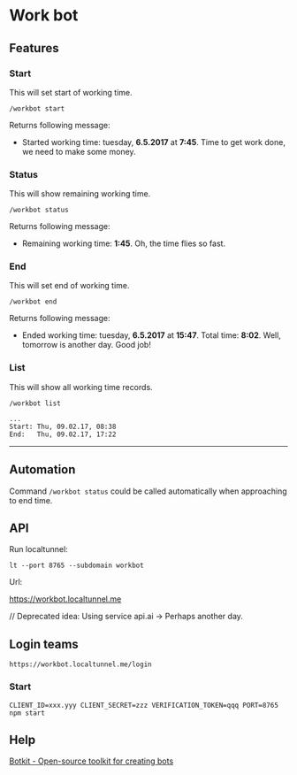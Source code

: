 # Work bot

## Features

### Start

This will set start of working time.

```
/workbot start
```

Returns following message:
- Started working time: tuesday, **6.5.2017** at **7:45**. Time to get work done, we need to make some money.

### Status

This will show remaining working time.

```
/workbot status
```

Returns following message:
- Remaining working time: **1:45**. Oh, the time flies so fast.

### End

This will set end of working time.

```
/workbot end
```

Returns following message:
- Ended working time: tuesday, **6.5.2017** at **15:47**. Total time: **8:02**. Well, tomorrow is another day. Good job!

### List

This will show all working time records.

```
/workbot list
```

```
...
Start: Thu, 09.02.17, 08:38
End:   Thu, 09.02.17, 17:22
```
---

## Automation

Command `/workbot status` could be called automatically when approaching to end time.

## API

Run localtunnel:

```
lt --port 8765 --subdomain workbot
```

Url:

https://workbot.localtunnel.me

// Deprecated idea: Using service api.ai -> Perhaps another day.

## Login teams

```
https://workbot.localtunnel.me/login
```

### Start

```
CLIENT_ID=xxx.yyy CLIENT_SECRET=zzz VERIFICATION_TOKEN=qqq PORT=8765 npm start
```

## Help

[Botkit - Open-source toolkit for creating bots](https://howdy.ai/botkit/)